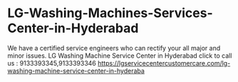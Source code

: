 # LG-Washing-Machines-Services-Center-in-Hyderabad
We have a certified service engineers who can rectify your all major and minor issues. LG Washing Machine Service Center in Hyderabad click to call us : 9133393345,9133393346  https://lgservicecentercustomercare.com/lg-washing-machine-service-center-in-hyderaba
